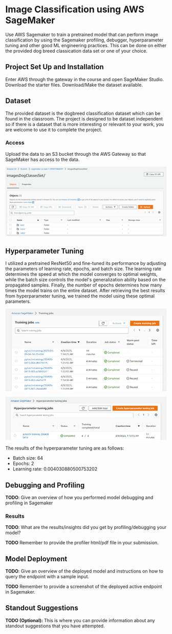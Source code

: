 # Image Classification using AWS SageMaker

Use AWS Sagemaker to train a pretrained model that can perform image classification by using the Sagemaker profiling, debugger, hyperparameter tuning and other good ML engineering practices. This can be done on either the provided dog breed classication data set or one of your choice.

## Project Set Up and Installation
Enter AWS through the gateway in the course and open SageMaker Studio. 
Download the starter files.
Download/Make the dataset available. 

## Dataset
The provided dataset is the dogbreed classification dataset which can be found in the classroom.
The project is designed to be dataset independent so if there is a dataset that is more interesting or relevant to your work, you are welcome to use it to complete the project.

### Access
Upload the data to an S3 bucket through the AWS Gateway so that SageMaker has access to the data. 

![S3](screenshot/s3.png)

## Hyperparameter Tuning
I utilized a pretrained ResNet50 and fine-tuned its performance by adjusting the parameters of learning rate, epochs, and batch size. The learning rate determines the speed at which the model converges to optimal weights, while the batch size controls the model's generalization ability based on the propagated samples. Finally, the number of epochs determines how many times the model trains on the entire dataset. After retrieving the best results from hyperparameter tuning, we trained the model using these optimal parameters.

![Training Job](screenshot/training_job.png)

![Hyperparameter Tuning](screenshot/hyperparameter_tuning.png)

The results of the hyperparameter tuning are as follows:

   - Batch size: 64
   - Epochs: 2
   - Learning rate: 0.004030880500753202

## Debugging and Profiling
**TODO**: Give an overview of how you performed model debugging and profiling in Sagemaker

### Results
**TODO**: What are the results/insights did you get by profiling/debugging your model?

**TODO** Remember to provide the profiler html/pdf file in your submission.


## Model Deployment
**TODO**: Give an overview of the deployed model and instructions on how to query the endpoint with a sample input.

**TODO** Remember to provide a screenshot of the deployed active endpoint in Sagemaker.

## Standout Suggestions
**TODO (Optional):** This is where you can provide information about any standout suggestions that you have attempted.
